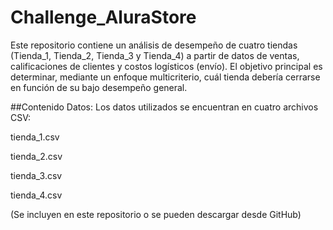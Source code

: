 # Challenge_AluraStore
Este repositorio contiene un análisis de desempeño de cuatro tiendas (Tienda_1, Tienda_2, Tienda_3 y Tienda_4) a partir de datos de ventas, calificaciones de clientes y costos logísticos (envío). El objetivo principal es determinar, mediante un enfoque multicriterio, cuál tienda debería cerrarse en función de su bajo desempeño general.

##Contenido Datos: Los datos utilizados se encuentran en cuatro archivos CSV:

tienda_1.csv

tienda_2.csv

tienda_3.csv

tienda_4.csv

(Se incluyen en este repositorio o se pueden descargar desde GitHub)
